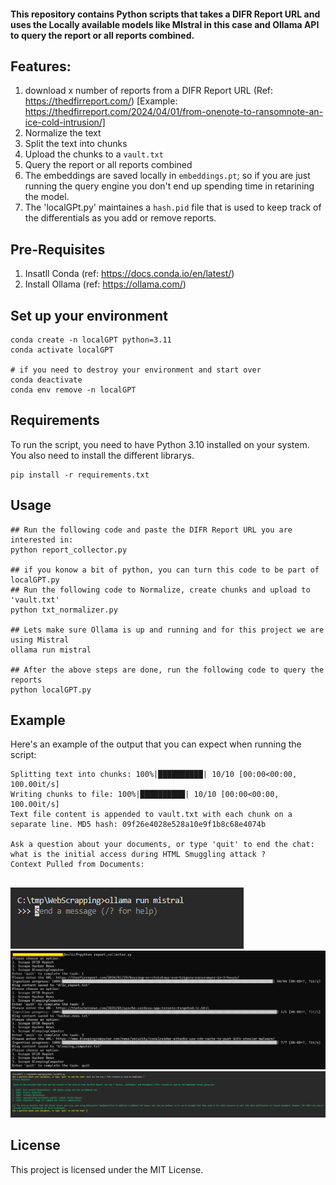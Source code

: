 #### This repository contains Python scripts that takes a DIFR Report URL and uses the Locally available models like MIstral in this case and Ollama API to query the report or all reports combined. 

## Features:
1. download x number of reports from a DIFR Report URL (Ref: https://thedfirreport.com/) [Example: https://thedfirreport.com/2024/04/01/from-onenote-to-ransomnote-an-ice-cold-intrusion/]
2. Normalize the text
3. Split the text into chunks
4. Upload the chunks to a `vault.txt`
5. Query the report or all reports combined
6. The embeddings are saved locally in `embeddings.pt`; so if you are just running the query engine you don't end up spending time in retarining the model. 
7. The 'localGPt.py' maintaines a `hash.pid` file that is used to keep track of the differentials as you add or remove reports. 

## Pre-Requisites
1. Insatll Conda (ref: https://docs.conda.io/en/latest/)
2. Install Ollama (ref: https://ollama.com/)

## Set up your environment
```
conda create -n localGPT python=3.11
conda activate localGPT

# if you need to destroy your environment and start over
conda deactivate
conda env remove -n localGPT
```

## Requirements
To run the script, you need to have Python 3.10 installed on your system. You also need to install the different  librarys.

```
pip install -r requirements.txt
```
## Usage
```
## Run the following code and paste the DIFR Report URL you are interested in:
python report_collector.py

## if you konow a bit of python, you can turn this code to be part of localGPT.py
## Run the following code to Normalize, create chunks and upload to 'vault.txt'
python txt_normalizer.py

## Lets make sure Ollama is up and running and for this project we are using Mistral
ollama run mistral

## After the above steps are done, run the following code to query the reports
python localGPT.py
```

## Example
Here's an example of the output that you can expect when running the script:

```
Splitting text into chunks: 100%|██████████| 10/10 [00:00<00:00, 100.00it/s]
Writing chunks to file: 100%|██████████| 10/10 [00:00<00:00, 100.00it/s]
Text file content is appended to vault.txt with each chunk on a separate line. MD5 hash: 09f26e4028e528a10e9f1b8c68e4074b

Ask a question about your documents, or type 'quit' to end the chat: what is the initial access during HTML Smuggling attack ?
Context Pulled from Documents: 


```
![alt text](image-1.png)
![alt text](image-2.png)
![alt text](image-3.png)

## License
This project is licensed under the MIT License.
